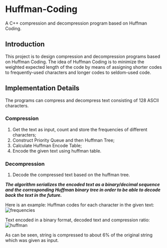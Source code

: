 # Huffman-Coding
A C++ compression and decompression program based on Huffman Coding.

## Introduction

This project is to design compression and decompression programs based on Huffman Coding.
The idea of Huffman Coding is to minimize the weighted expected length of the code by means of assigning shorter codes to frequently-used characters and longer codes to seldom-used code.

## Implementation Details

The programs can compress and decompress text consisting of 128 ASCII characters.

### Compression

1. Get the text as input, count and store the frequencies of different characters;
2. Construct Priority Queue and then Huffman Tree;
3. Calculate Huffman Encode Table;
4. Encode the given text using huffman table.

### Decompression

1. Decode the compressed text based on the huffman tree.

***The algorithm serializes the encoded text as a binary/decimal sequence and the corresponding Huffman binary tree in order to be able to decode back the text in the future.***

Here is an example:
Huffman codes for each character in the given text:
![frequencies](frequencies.PNG)

Text encoded in a binary format, decoded text and compression ratio:
![huffman](huffman.PNG)

As can be seen, string is compressed to about 6% of the original string which was given as input.
